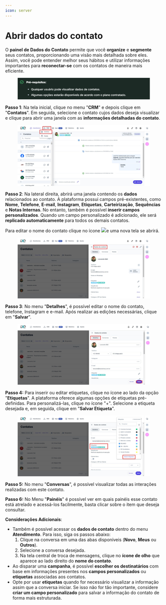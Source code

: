 ```yaml
---
icon: server
---
```


# Abrir dados do contato

O **painel de Dados do Contato** permite que você **organize** e **segmente** seus contatos, proporcionando uma visão mais detalhada sobre eles. Assim, você pode entender melhor seus hábitos e utilizar informações importantes para **reconectar-se** com os contatos de maneira mais eficiente.

<figure><img src="../../../.gitbook/assets/image (35) (1) (1) (1) (1).png" alt=""><figcaption></figcaption></figure>

**Passo 1**: Na tela inicial, clique no menu "**CRM**" e depois clique em "**Contatos**". Em seguida, selecione o contato cujos dados deseja visualizar e clique para abrir uma janela com as **informações detalhadas do contato**.

<figure><img src="../../../.gitbook/assets/Passo 1_.jpg" alt=""><figcaption></figcaption></figure>

**Passo 2**: Na lateral direita, abrirá uma janela contendo os **dados** relacionados ao contato. A plataforma possui campos pré-existentes, como **Nome**, **Telefone**, **E-mail**, **Instagram**, **Etiquetas**, **Carteirização**, **Sequências** e **Notas Internas**. No entanto, também é possível **inserir campos personalizados**. Quando um campo personalizado é adicionado, ele será **replicado automaticamente** para todos os demais contatos.

Para editar o nome do contato clique no ícone ![](https://docs.helena.app/~gitbook/image?url=https%3A%2F%2F3176979156-files.gitbook.io%2F%7E%2Ffiles%2Fv0%2Fb%2Fgitbook-x-prod.appspot.com%2Fo%2Fspaces%252F3HTAyLM7hzj1t6Nt4ii2%252Fuploads%252Fvh4AokXLQR4QX2Ofohlc%252F2.png%3Falt%3Dmedia\&width=300\&dpr=4\&quality=100\&sign=2dd79338\&sv=2)e uma nova tela se abrirá.

<figure><img src="../../../.gitbook/assets/Passo 2 (2).jpg" alt=""><figcaption></figcaption></figure>

**Passo 3**: No menu "**Detalhes**", é possível editar o nome do contato, telefone, Instagram e e-mail. Após realizar as edições necessárias, clique em "**Salvar**".

<figure><img src="../../../.gitbook/assets/Passo 3 (1).jpg" alt=""><figcaption></figcaption></figure>

**Passo 4:** Para inserir ou editar etiquetas, clique no ícone ao lado da opção "**Etiquetas**". A plataforma oferece algumas opções de etiquetas pré-definidas. Para personalizá-las, clique no ícone "+". Selecione a etiqueta desejada e, em seguida, clique em "**Salvar Etiqueta**".

<figure><img src="../../../.gitbook/assets/Passo 1 de  2.jpg" alt=""><figcaption></figcaption></figure>

**Passo 5:** No menu "**Conversas**", é possível visualizar todas as interações realizadas com este contato.

**Passo 6:** No Menu "**Painéis**" é possível ver em quais painéis esse contato está atrelado e acessá-los facilmente, basta clicar sobre o item que deseja consultar.

**Considerações Adicionais**:

* Também é possível acessar os **dados de contato** dentro do menu **Atendimento**. Para isso, siga os passos abaixo:
  1. Clique na conversa em uma das abas disponíveis (**Novo**, **Meus** ou **Outros**).
  2. Selecione a conversa desejada.
  3. Na tela central de troca de mensagens, clique no **ícone de olho** que aparece ao lado direito do **nome do contato**.
* Ao disparar uma **campanha**, é possível **escolher os destinatários** com base em informações presentes nos **campos personalizados** ou **etiquetas** associadas aos contatos.
* Opte por usar **etiquetas** quando for necessário visualizar a informação assim que a conversa iniciar. Se isso não for tão importante, considere **criar um campo personalizado** para salvar a informação do contato de forma mais estruturada.
